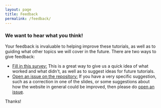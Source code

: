 ```yaml
---
layout: page
title: Feedback
permalink: /feedback/
---
```


### We want to hear what you think!

Your feedback is invaluable to helping improve these tutorials, as well
as to guiding what other topics we will cover in the future. There are
two ways to give feedback:

- [Fill in this survey:][form] This is a great way to give us a quick idea
  of what worked and what didn't, as well as to suggest ideas for future tutorials.
- [Open an issue on the repository:][gh] If you have a very specific
  suggestion, such as a correction in one of the slides, or some
  suggestions about how the website in general could be improved, then
  please do [open an issue].

[form]: https://docs.google.com/forms/d/e/1FAIpQLSfzG805wYR419uJa53eSLb2mmpRkl2aQOwSnRub4dGEJxH2iA/viewform?usp=send_form
[gh]: https://github.com/nikomatsakis/intorust/issues
[open an issue]: https://github.com/nikomatsakis/intorust/issues/new

Thanks!

